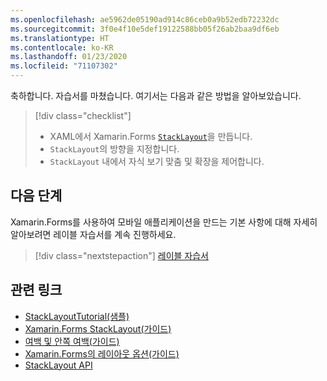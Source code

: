 ```yaml
---
ms.openlocfilehash: ae5962de05190ad914c86ceb0a9b52edb72232dc
ms.sourcegitcommit: 3f0e4f10e5def19122588bb05f26ab2baa9df6eb
ms.translationtype: HT
ms.contentlocale: ko-KR
ms.lasthandoff: 01/23/2020
ms.locfileid: "71107302"
---
```

축하합니다. 자습서를 마쳤습니다. 여기서는 다음과 같은 방법을 알아보았습니다.

> [!div class="checklist"]
>
> - XAML에서 Xamarin.Forms [`StackLayout`](xref:Xamarin.Forms.StackLayout)을 만듭니다.
> - `StackLayout`의 방향을 지정합니다.
> - `StackLayout` 내에서 자식 보기 맞춤 및 확장을 제어합니다.

## <a name="next-steps"></a>다음 단계

Xamarin.Forms를 사용하여 모바일 애플리케이션을 만드는 기본 사항에 대해 자세히 알아보려면 레이블 자습서를 계속 진행하세요.

> [!div class="nextstepaction"]
> [레이블 자습서](~/get-started/tutorials/label/index.yml)

## <a name="related-links"></a>관련 링크

- [StackLayoutTutorial(샘플)](https://docs.microsoft.com/samples/xamarin/xamarin-forms-samples/getstarted-tutorials-stacklayouttutorial/)
- [Xamarin.Forms StackLayout(가이드)](~/xamarin-forms/user-interface/layouts/stack-layout.md)
- [여백 및 안쪽 여백(가이드)](~/xamarin-forms/user-interface/layouts/margin-and-padding.md)
- [Xamarin.Forms의 레이아웃 옵션(가이드)](~/xamarin-forms/user-interface/layouts/layout-options.md)
- [StackLayout API](xref:Xamarin.Forms.StackLayout)
